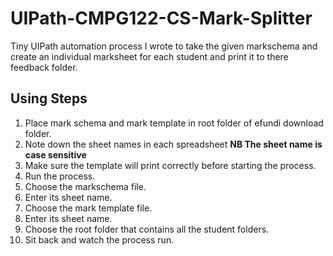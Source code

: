 # UIPath-CMPG122-CS-Mark-Splitter
Tiny UIPath automation process I wrote to take the given markschema and create an individual marksheet for each student and print it to there feedback folder.</br>
## Using Steps
1. Place mark schema and mark template in root folder of efundi download folder.
2. Note down the sheet names in each spreadsheet **NB The sheet name is case sensitive**
3. Make sure the template will print correctly before starting the process.
4. Run the process.
5. Choose the markschema file.
6. Enter its sheet name.
7. Choose the mark template file.
8. Enter its sheet name.
9. Choose the root folder that contains all the student folders.
10. Sit back and watch the process run.
